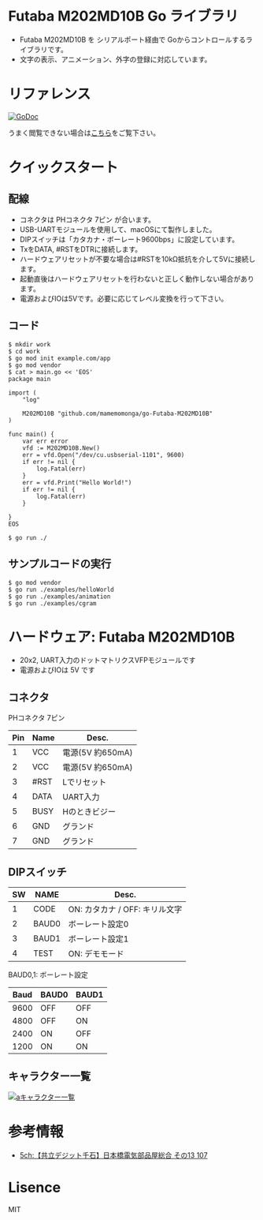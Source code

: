 # Futaba M202MD10B Go ライブラリ

* Futaba M202MD10B を シリアルポート経由で Goからコントロールするライブラリです。
* 文字の表示、アニメーション、外字の登録に対応しています。

# リファレンス

[![GoDoc](https://godoc.org/github.com/mamemomonga/go-Futaba-M202MD10B?status.svg)](https://godoc.org/github.com/mamemomonga/go-Futaba-M202MD10B)

うまく閲覧できない場合は[こちら](./Doc.md)をご覧下さい。

# クイックスタート

## 配線

* コネクタは PHコネクタ 7ピン が合います。
* USB-UARTモジュールを使用して、macOSにて製作しました。
* DIPスイッチは「カタカナ・ボーレート9600bps」に設定しています。
* TxをDATA, #RSTをDTRに接続します。
* ハードウェアリセットが不要な場合は#RSTを10kΩ抵抗を介して5Vに接続します。
* 起動直後はハードウェアリセットを行わないと正しく動作しない場合があります。
* 電源およびIOは5Vです。必要に応じてレベル変換を行って下さい。

## コード

	$ mkdir work
	$ cd work
	$ go mod init example.com/app
	$ go mod vendor
	$ cat > main.go << 'EOS'
	package main

	import (
		"log"

		M202MD10B "github.com/mamemomonga/go-Futaba-M202MD10B"
	)

	func main() {
		var err error
		vfd := M202MD10B.New()
		err = vfd.Open("/dev/cu.usbserial-1101", 9600)
		if err != nil {
			log.Fatal(err)
		}
		err = vfd.Print("Hello World!")
		if err != nil {
			log.Fatal(err)
		}

	}
	EOS

	$ go run ./

## サンプルコードの実行

	$ go mod vendor
	$ go run ./examples/helloWorld
	$ go run ./examples/animation
	$ go run ./examples/cgram

# ハードウェア: Futaba M202MD10B

* 20x2, UART入力のドットマトリクスVFPモジュールです
* 電源およびIOは 5V です

## コネクタ

PHコネクタ 7ピン

Pin | Name | Desc.
---|---|---
1 | VCC | 電源(5V 約650mA)
2 | VCC | 電源(5V 約650mA)
3 | #RST | Lでリセット
4 | DATA | UART入力
5 | BUSY | Hのときビジー
6 | GND | グランド
7 | GND | グランド

## DIPスイッチ

SW | NAME | Desc.
---|---|---
1 | CODE | ON: カタカナ / OFF: キリル文字
2 | BAUD0 | ボーレート設定0
3 | BAUD1 | ボーレート設定1
4 | TEST | ON: デモモード

BAUD0,1: ボーレート設定

Baud | BAUD0 | BAUD1
---|---|---
9600 | OFF | OFF
4800 | OFF | ON
2400 | ON | OFF
1200 | ON | ON

## キャラクター一覧

[![aキャラクター一覧](http://img.youtube.com/vi/s-9mbCNlsLk/0.jpg)](https://www.youtube.com/watch?v=s-9mbCNlsLk)

# 参考情報

* [5ch:【共立デジット千石】日本橋電気部品屋総合 その13 107](https://rio2016.5ch.net/test/read.cgi/denki/1640165380/107)

# Lisence

MIT
